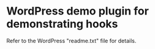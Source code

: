 # WordPress demo plugin for demonstrating hooks

Refer to the WordPress "readme.txt" file for details.

